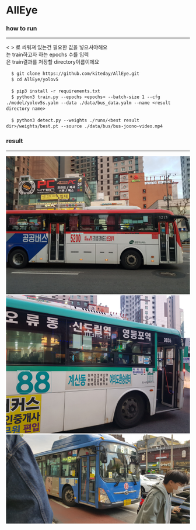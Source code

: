 # AllEye

### how to run
--------------------------------------------------------
< > 로 씌워져 있는건 필요한 값을 넣으셔야해요<br>
<epochs> 는 train하고자 하는 epochs 수를 입력<br>
<result directory name> 은 train결과를 저장할 directory이름이에요<br>

```
  $ git clone https://github.com/kiteday/AllEye.git
  $ cd AllEye/yolov5
  
  $ pip3 install -r requirements.txt
  $ python3 train.py --epochs <epochs> --batch-size 1 --cfg ./model/yolov5s.yalm --data ./data/bus_data.yalm --name <result directory name> 
  
  $ python3 detect.py --weights ./runs/<best result dir>/weights/best.pt --source ./data/bus/bus-joono-video.mp4 
```

### result
----------------------------------------------
![result](./yolov5/runs/detect/exp15/bus59.jpg)
![result](./yolov5/runs/detect/exp15/bus62.jpg)
![result](./yolov5/runs/detect/exp15/bus65.jpg)
